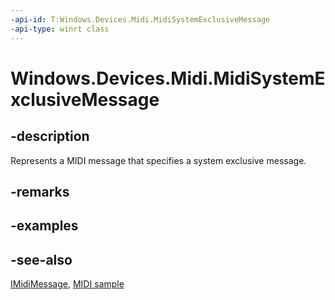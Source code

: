 ```yaml
---
-api-id: T:Windows.Devices.Midi.MidiSystemExclusiveMessage
-api-type: winrt class
---
```


<!-- Class syntax.
public class MidiSystemExclusiveMessage : Windows.Devices.Midi.IMidiMessage
-->

# Windows.Devices.Midi.MidiSystemExclusiveMessage

## -description
Represents a MIDI message that specifies a system exclusive message.

## -remarks

## -examples

## -see-also
[IMidiMessage](imidimessage.md), [MIDI  sample](https://github.com/Microsoft/Windows-universal-samples/tree/master/Samples/MIDI)
